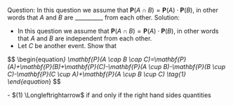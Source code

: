 
Question: In this question we assume that $\mathbf{P}(A \cap B)=\mathbf{P}(A) \cdot \mathbf{P}(B)$, in other words that $A$ and $B$ are __________ from each other.
Solution:
- In this question we assume that $\mathbf{P}(A \cap B)=\mathbf{P}(A) \cdot \mathbf{P}(B)$, in other words that $A$ and $B$ are independent from each other.
- Let $C$ be another event. Show that
<p>$$
\begin{equation<em>}
\mathbf{P}(A \cap B \cap C)=\mathbf{P}(A)+\mathbf{P}(B)+\mathbf{P}(C)-\mathbf{P}(A \cup B)-\mathbf{P}(B \cup C)-\mathbf{P}(C \cup A)+\mathbf{P}(A \cup B \cup C) \tag{1}
\end{equation</em>}
$$</p>
- $(1) \Longleftrightarrow$ if and only if the right hand sides quantities